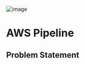 ![image](https://user-images.githubusercontent.com/62836744/218321749-242e049f-c5e9-4960-8da5-98e350ff0fd7.png) 
# AWS Pipeline 
## Problem Statement
